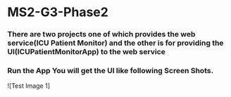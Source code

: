 # MS2-G3-Phase2
### There are two projects one of which provides the web service(ICU Patient Monitor) and the other is for providing the UI(ICUPatientMonitorApp) to the web service
### Run the App You will get the UI like following Screen Shots.
![Test Image 1]
